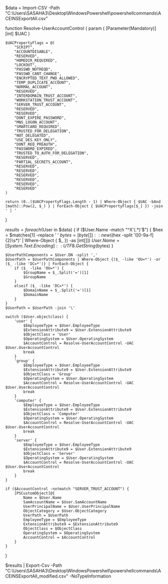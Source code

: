 $data = Import-CSV -Path "C:\Users\SASAHA3\Desktop\WindowsPowershell\powershellcommands\ACEINSExportAll.csv"

function Resolve-UserAccountControl {
    param (
        [Parameter(Mandatory)]
        [int]
        $UAC
    )

    $UACPropertyFlags = @(
        "SCRIPT",
        "ACCOUNTDISABLE",
        "RESERVED",
        "HOMEDIR_REQUIRED",
        "LOCKOUT",
        "PASSWD_NOTREQD",
        "PASSWD_CANT_CHANGE",
        "ENCRYPTED_TEXT_PWD_ALLOWED",
        "TEMP_DUPLICATE_ACCOUNT",
        "NORMAL_ACCOUNT",
        "RESERVED",
        "INTERDOMAIN_TRUST_ACCOUNT",
        "WORKSTATION_TRUST_ACCOUNT",
        "SERVER_TRUST_ACCOUNT",
        "RESERVED",
        "RESERVED",
        "DONT_EXPIRE_PASSWORD",
        "MNS_LOGON_ACCOUNT",
        "SMARTCARD_REQUIRED",
        "TRUSTED_FOR_DELEGATION",
        "NOT_DELEGATED",
        "USE_DES_KEY_ONLY",
        "DONT_REQ_PREAUTH",
        "PASSWORD_EXPIRED",
        "TRUSTED_TO_AUTH_FOR_DELEGATION",
        "RESERVED",
        "PARTIAL_SECRETS_ACCOUNT",
        "RESERVED",
        "RESERVED",
        "RESERVED",
        "RESERVED",
        "RESERVED",
        "RESERVED"
    )

    return (0..($UACPropertyFlags.Length - 1) | Where-Object { $UAC -bAnd [math]::Pow(2, $_) } | ForEach-Object { $UACPropertyFlags[$_] }) -join ' | '
}

$results = foreach ($User in $data) {
    if ($User.Name -match "^X'(.*)'$") {
        $hex = $matches[1] -replace ' '
        $bytes = [byte[]]::new(($hex -split '([0-9a-f]{2}\s*)' | Where-Object { $_ }) -as [int[]])
        $User.Name = [System.Text.Encoding]::UTF8.GetString($bytes)
    }

    $UserPathComponents = $User.DN -split ','
    $UserPath = $UserPathComponents | Where-Object {($_ -like 'OU=*') -or ($_ -like 'DC=*')} | ForEach-Object {
        if ($_ -like 'OU=*') {
            $GroupName = $_.Split('=')[1]
            $GroupName
        }
        elseif ($_ -like 'DC=*') {
            $DomainName = $_.Split('=')[1]
            $DomainName
        }
    }
    $UserPath = $UserPath -join '\'

    switch ($User.objectclass) {
        'user' {
            $EmployeeType = $User.EmployeeType
            $ExtensionAttribute9 = $User.ExtensionAttribute9
            $ObjectClass = 'User'
            $OperatingSystem = $User.OperatingSystem
            $AccountControl = Resolve-UserAccountControl -UAC $User.UserAccountControl
            break
        }
        'group' {
            $EmployeeType = $User.EmployeeType
            $ExtensionAttribute9 = $User.ExtensionAttribute9
            $ObjectClass = 'Group'
            $OperatingSystem = $User.OperatingSystem
            $AccountControl = Resolve-UserAccountControl -UAC $User.UserAccountControl
            break
        }
        'computer' {
            $EmployeeType = $User.EmployeeType
            $ExtensionAttribute9 = $User.ExtensionAttribute9
            $ObjectClass = 'Computer'
            $OperatingSystem = $User.OperatingSystem
            $AccountControl = Resolve-UserAccountControl -UAC $User.UserAccountControl
            break
        }
        'server' {
            $EmployeeType = $User.EmployeeType
            $ExtensionAttribute9 = $User.ExtensionAttribute9
            $ObjectClass = 'Server'
            $OperatingSystem = $User.OperatingSystem
            $AccountControl = Resolve-UserAccountControl -UAC $User.UserAccountControl
            break
        }
    }

    if ($AccountControl -notmatch "SERVER_TRUST_ACCOUNT") {
        [PSCustomObject]@{
            Name = $User.Name
            SamAccountName = $User.SamAccountName
            UserPrincipalName = $User.UserPrincipalName
            ObjectCategory = $User.ObjectCategory
            UserPath = $UserPath
            EmployeeType = $EmployeeType
            ExtensionAttribute9 = $ExtensionAttribute9
            ObjectClass = $ObjectClass
            OperatingSystem = $OperatingSystem
            AccountControl = $AccountControl
        }
    }
}

$results | Export-Csv -Path "C:\Users\SASAHA3\Desktop\WindowsPowershell\powershellcommands\ACEINSExportAll_modified.csv" -NoTypeInformation